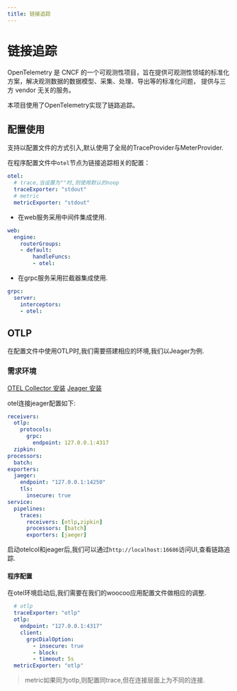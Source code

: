 ```yaml
---
title: 链接追踪
---
```

# 链接追踪

OpenTelemetry 是 CNCF 的一个可观测性项目，旨在提供可观测性领域的标准化方案，解决观测数据的数据模型、采集、处理、导出等的标准化问题，
提供与三方 vendor 无关的服务。

本项目使用了OpenTelemetry实现了链路追踪。

## 配置使用

支持以配置文件的方式引入,默认使用了全局的TraceProvider与MeterProvider.

在程序配置文件中`otel`节点为链接追踪相关的配置：
```yaml
otel:
  # trace,当设置为""时,则使用默认的noop
  traceExporter: "stdout"
  # metric
  metricExporter: "stdout"
```

- 在web服务采用中间件集成使用. 
```yaml
web:
  engine:
    routerGroups:
    - default:
        handleFuncs:
        - otel:
```

- 在grpc服务采用拦截器集成使用.
```yaml
grpc:
  server:
    interceptors:
    - otel:
```

## OTLP

在配置文件中使用OTLP时,我们需要搭建相应的环境,我们以Jeager为例.

### 需求环境

[OTEL Collector 安装](https://opentelemetry.io/docs/collector/getting-started/)
[Jeager 安装](https://www.jaegertracing.io/docs/1.40/getting-started/)

otel连接jeager配置如下:
```yaml
receivers:
  otlp:
    protocols:
      grpc:
        endpoint: 127.0.0.1:4317
  zipkin:
processors:
  batch:
exporters:
  jaeger:
    endpoint: "127.0.0.1:14250"
    tls:
      insecure: true    
service:
  pipelines:
    traces:
      receivers: [otlp,zipkin]
      processors: [batch]
      exporters: [jaeger]    
```
启动otelcol和jeager后,我们可以通过`http://localhost:16686`访问UI,查看链路追踪.

#### 程序配置

在otel环境启动后,我们需要在我们的woocoo应用配置文件做相应的调整.

```yaml
  # otlp
  traceExporter: "otlp"
  otlp:
    endpoint: "127.0.0.1:4317"  
    client:
      grpcDialOption:
        - insecure: true
        - block:
        - timeout: 5s
  metricExporter: "otlp"
```
> metric如果同为otlp,则配置同trace,但在连接层面上为不同的连接.